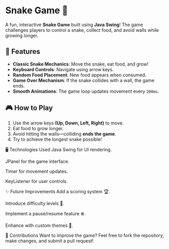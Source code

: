 # Snake Game 🐍

A fun, interactive **Snake Game** built using **Java Swing**! The game challenges players to control a snake, collect food, and avoid walls while growing longer.

## 🚀 Features
- **Classic Snake Mechanics**: Move the snake, eat food, and grow!
- **Keyboard Controls**: Navigate using arrow keys.
- **Random Food Placement**: New food appears when consumed.
- **Game Over Mechanism**: If the snake collides with a wall, the game ends.
- **Smooth Animations**: The game loop updates movement every `200ms`.

## 🎮 How to Play
1. Use the arrow keys **(Up, Down, Left, Right)** to move.
2. Eat food to grow longer.
3. Avoid hitting the walls—colliding **ends the game**.
4. Try to achieve the longest snake possible!

🖥️ Technologies Used
Java Swing for UI rendering.

JPanel for the game interface.

Timer for movement updates.

KeyListener for user controls.

✨ Future Improvements
Add a scoring system 🏆.

Introduce difficulty levels 🎯.

Implement a pause/resume feature ⏸️.

Enhance with custom themes 🎨.

🤝 Contributions
Want to improve the game? Feel free to fork the repository, make changes, and submit a pull request!
